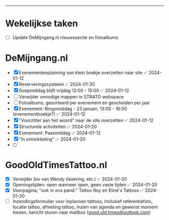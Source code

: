 <hr/>

# Wekelijkse taken
- [ ] Update DeMijngang.nl nieuwssectie en fotoalbums

# DeMijngang.nl
- [x] Evenementenplanning van klein boekje overzetten naar site ✅ 2024-01-12
- [x] Reserveringssysteem ✅ 2024-01-20
- [x] Soepmiddag blijft vrijdag 12:00 - 15:00 ✅ 2024-01-12
- [ ] Verwijder onnodige mappen in STRATO webspace
- [ ] Fotoalbums, gesorteerd per evenement en gescheiden per jaar
- [x] Evenement: Bingomiddag - 23 januari, 13:00 - 16:00 (evenementboekje?) ✅ 2024-01-12
- [x] "Voorzitter aan het woord" naar de site overzetten ✅ 2024-01-12
- [x] Structurele activiteiten ✅ 2024-01-20
- [x] Evenement: Paasmiddag ✅ 2024-01-12
- [x] "In ontwikkeling" ✅ 2024-01-20
- [ ] 

# GoodOldTimesTattoo.nl
- [x] Verwijder bio van Wendy (lasering, etc.) ✅ 2024-01-20
- [x] Openingstijden: open wanneer open, geen vaste tijden ✅ 2024-01-20
- [x] Voorpagina; "ook in ons pand:" Tattoo Roy en Eline's Tattoos ✅ 2024-01-20
- [ ] Inzendingsformulier voor inplannen tattoos, inclusief referentiefoto, locatie tattoo, afmeting tattoo, inzien van agenda en gewenst moment kiezen, bericht sturen naar mailbox (good.old.times@outlook.com)